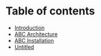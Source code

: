 # Table of contents

* [Introduction](README.md)
* [ABC Architecture](abc-architecture.md)
* [ABC Installation](abc-installation.md)
* [Untitled](untitled.md)

